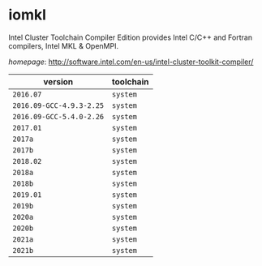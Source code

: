 # iomkl

Intel Cluster Toolchain Compiler Edition provides Intel C/C++ and Fortran compilers, Intel MKL &  OpenMPI.

*homepage*: <http://software.intel.com/en-us/intel-cluster-toolkit-compiler/>

version | toolchain
--------|----------
``2016.07`` | ``system``
``2016.09-GCC-4.9.3-2.25`` | ``system``
``2016.09-GCC-5.4.0-2.26`` | ``system``
``2017.01`` | ``system``
``2017a`` | ``system``
``2017b`` | ``system``
``2018.02`` | ``system``
``2018a`` | ``system``
``2018b`` | ``system``
``2019.01`` | ``system``
``2019b`` | ``system``
``2020a`` | ``system``
``2020b`` | ``system``
``2021a`` | ``system``
``2021b`` | ``system``
